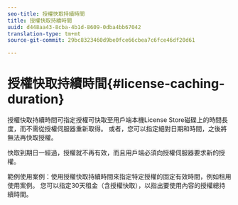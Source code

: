 ```yaml
---
seo-title: 授權快取持續時間
title: 授權快取持續時間
uuid: d448aa43-8cba-4b1d-8609-0dba4bb67042
translation-type: tm+mt
source-git-commit: 29bc8323460d9be0fce66cbea7c6fce46df20d61

---
```



# 授權快取持續時間{#license-caching-duration}

授權快取持續時間可指定授權可快取至用戶端本機License Store磁碟上的時間長度，而不需從授權伺服器重新取得。 或者，您可以指定絕對日期和時間，之後將無法再快取授權。

快取到期日一經過，授權就不再有效，而且用戶端必須向授權伺服器要求新的授權。

範例使用案例：使用授權快取持續時間來指定特定授權的固定有效時間，例如租用使用案例。 您可以指定30天租金（含授權快取），以指出要使用內容的授權總持續時間。
